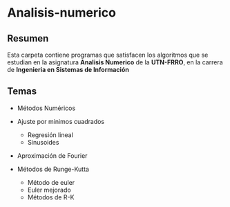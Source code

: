# Analisis-numerico

## Resumen
Esta carpeta contiene programas que satisfacen los algoritmos que se estudian en la asignatura **Analisis Numerico** de la **UTN-FRRO**, en la carrera de **Ingenieria en Sistemas de Información**
## Temas
* Métodos Numéricos

* Ajuste por minimos cuadrados

    * Regresión lineal
    * Sinusoides

* Aproximación de Fourier

* Métodos de Runge-Kutta
    * Método de euler
    * Euler mejorado
    * Métodos de R-K